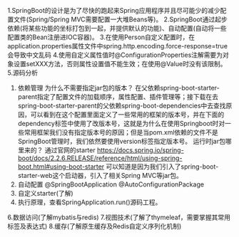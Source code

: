 1.SpringBoot的设计是为了尽快的跑起来Spring应用程序并且尽可能少的减少配置文件(Spring/Spring MVC需要配置一大堆Beans等)。
2.SpringBoot通过起步依赖(将某些功能的坐标打包到一起，并提供默认的功能)、自动配置(自动将一些配置类的Bean注册进IOC容器)。
3.在使用Person自定义配置时，在application.properties属性文件中spring.http.encoding.force-response=true会导致中文乱码
4.使用自定义属性值时@ConfigurationProperties注解需要为对象设置setXXX方法，否则属性设置值不能生效；在使用@Value时没有该限制。
5.源码分析
1. 依赖管理
为什么不需要指定jar包的版本？
在父依赖spring-boot-starter-parent指定了配置文件的加载顺序，属性配置、插件管理等；接下载在去spring-boot-starter-parent的父依赖spring-boot-dependencies中去查找原因，可以看到在这个配置里面定义了一些常用的框架的版本号，并在下面的dependency标签中使用了改版本号，这就是为什么在使用Springboot时对一些常用框架我们没有指定版本号的原因；但是当pom.xml依赖的文件不是SpringBoot管理时，我们依然要使用version标签指定版本号。
运行时jar包哪里来的？
通过官网的starter
https://docs.spring.io/spring-boot/docs/2.2.6.RELEASE/reference/html/using-spring-boot.html#using-boot-starter
可以知道是因为我们引入了spring-boot-starter-web这个启动器，引入了相关Spring MVC等jar包。
2. 自动配置
@SpringBootApplication
@AutoConfigurationPackage
3. 自定义starter(了解)
4. 执行原理，查看SpringApplication.run()源码工程。

6.数据访问(了解mybatis与redis)
7.视图技术(了解了thymeleaf，需要掌握其常用标签及表达式)
8.缓存(了解原生缓存及Redis自定义序列化机制)
